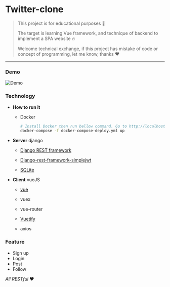 # Twitter-clone

> This project is for educational purposes 📖
>
> The target is learning Vue framework, and technique of backend to implement a SPA website 🔥
>
> Welcome technical exchange, if this project has mistake of code or concept of programming, let me know, thanks ❤️

---

### Demo
![Demo](https://www.loom.com/share/af75f71d80484b2d81832a4db89b25fb)

### Technology
-   **How to run it**
    -   Docker
        ```bash
        # Install Docker then run bellow command. Go to http://localhost:8080/ 🥳
        docker-compose -f docker-compose-deploy.yml up
        ```

-   **Server** django

    -   [Django REST framework](https://www.django-rest-framework.org/)

    -   [Django-rest-framework-simplejwt](https://github.com/SimpleJWT/django-rest-framework-simplejwt)

    -   [SQLite](https://www.sqlite.org/index.html)

-   **Client** vueJS

    -   [vue](https://github.com/JayZang/twitter-clone#vue)

    -   vuex

    -   vue-router

    -   [Vuetify](https://vuetifyjs.com/en/)

    -   axios

### Feature

-   Sign up
-   Login
-   Post
-   Follow

*All RESTful* ❤️